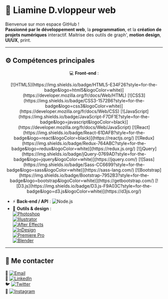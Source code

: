 # 📌 Liamine D.vloppeur web

Bienvenue sur mon espace GitHub !  
**Passionné par le développement web**, la **programmation**, et la **création de projets numériques** interactif.
Maitrise des outils de graph', **motion design**, **UI/UX**, print.

---

## ⚙️ Compétences principales

<p align="center">💻 <strong>Front-end</strong> :</p>

<p align="center">
[![HTML5](https://img.shields.io/badge/HTML5-E34F26?style=for-the-badge&logo=html5&logoColor=white)](https://developer.mozilla.org/fr/docs/Web/HTML)  [![CSS3](https://img.shields.io/badge/CSS3-1572B6?style=for-the-badge&logo=css3&logoColor=white)](https://developer.mozilla.org/fr/docs/Web/CSS)  [![JavaScript](https://img.shields.io/badge/JavaScript-F7DF1E?style=for-the-badge&logo=javascript&logoColor=black)](https://developer.mozilla.org/fr/docs/Web/JavaScript)  [![React](https://img.shields.io/badge/React-61DAFB?style=for-the-badge&logo=react&logoColor=black)](https://reactjs.org/)  [![Redux](https://img.shields.io/badge/Redux-764ABC?style=for-the-badge&logo=redux&logoColor=white)](https://redux.js.org/)  [![jQuery](https://img.shields.io/badge/jQuery-0769AD?style=for-the-badge&logo=jquery&logoColor=white)](https://jquery.com/)  [![Sass](https://img.shields.io/badge/Sass-CC6699?style=for-the-badge&logo=sass&logoColor=white)](https://sass-lang.com/)  [![Bootstrap](https://img.shields.io/badge/Bootstrap-7952B3?style=for-the-badge&logo=bootstrap&logoColor=white)](https://getbootstrap.com/)  [![D3.js](https://img.shields.io/badge/D3.js-F9A03C?style=for-the-badge&logo=d3.js&logoColor=white)](https://d3js.org/) 
</p>


- ⚡ **Back-end / API** : ![Node.js](https://img.shields.io/badge/Node.js-339933?style=for-the-badge&logo=node.js&logoColor=white)
- 🎨 **Outils & design** :<br>
[![Photoshop](https://img.shields.io/badge/Photoshop-31A8FF?style=for-the-badge&logo=adobe-photoshop&logoColor=white)](https://www.adobe.com/products/photoshop.html)  
[![Illustrator](https://img.shields.io/badge/Illustrator-FF9A00?style=for-the-badge&logo=adobe-illustrator&logoColor=white)](https://www.adobe.com/products/illustrator.html)  
[![After Effects](https://img.shields.io/badge/After%20Effects-9999FF?style=for-the-badge&logo=adobe-after-effects&logoColor=white)](https://www.adobe.com/products/aftereffects.html)  
[![InDesign](https://img.shields.io/badge/InDesign-FF3366?style=for-the-badge&logo=adobe-indesign&logoColor=white)](https://www.adobe.com/products/indesign.html)  
[![Premiere Pro](https://img.shields.io/badge/Premiere%20Pro-9900FF?style=for-the-badge&logo=adobe-premiere-pro&logoColor=white)](https://www.adobe.com/products/premiere.html)  
[![Blender](https://img.shields.io/badge/Blender-F5792A?style=for-the-badge&logo=blender&logoColor=white)](https://www.blender.org/)


---

## 🔗 Me contacter

📧 [![Email](https://img.shields.io/badge/Email-D14836?style=for-the-badge&logo=gmail&logoColor=white)](mailto:liamine.djellali@gmail.com) <br>
💼 [![LinkedIn](https://img.shields.io/badge/LinkedIn-0077B5?style=for-the-badge&logo=linkedin&logoColor=white)](https://linkedin.com/in/liamine-djellali-346588204)  
🐦 [![Twitter](https://img.shields.io/badge/Twitter-1DA1F2?style=for-the-badge&logo=twitter&logoColor=white)](https://twitter.com/Liam_D_Signer)  
📸 [![Instagram](https://img.shields.io/badge/Instagram-E4405F?style=for-the-badge&logo=instagram&logoColor=white)](https://instagram.com/liam_d_signer)  

